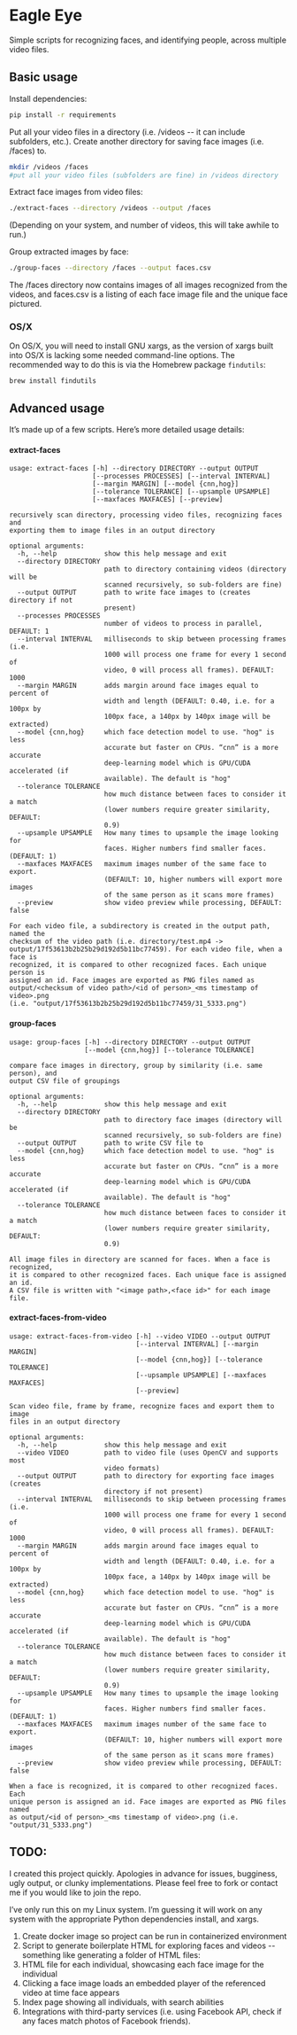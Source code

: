 # Eagle Eye

Simple scripts for recognizing faces, and identifying people, across multiple video files. 

## Basic usage

Install dependencies:

```bash
pip install -r requirements
```

Put all your video files in a directory (i.e. /videos -- it can include subfolders, etc.). Create another directory for saving face images (i.e. /faces) to.

```bash
mkdir /videos /faces
#put all your video files (subfolders are fine) in /videos directory
```

Extract face images from video files:

```bash
./extract-faces --directory /videos --output /faces
```

(Depending on your system, and number of videos, this will take awhile to run.)

Group extracted images by face:

```bash
./group-faces --directory /faces --output faces.csv
```

The /faces directory now contains images of all images recognized from the videos, and faces.csv is a listing of each face image file and the unique face pictured.

### OS/X

On OS/X, you will need to install GNU xargs, as the version of xargs built into OS/X is lacking some needed command-line options.  The recommended way to do this is via the Homebrew package `findutils`:
```
brew install findutils
```

## Advanced usage

It’s made up of a few scripts. Here’s more detailed usage details:

#### extract-faces

```
usage: extract-faces [-h] --directory DIRECTORY --output OUTPUT
                     [--processes PROCESSES] [--interval INTERVAL]
                     [--margin MARGIN] [--model {cnn,hog}]
                     [--tolerance TOLERANCE] [--upsample UPSAMPLE]
                     [--maxfaces MAXFACES] [--preview]

recursively scan directory, processing video files, recognizing faces and
exporting them to image files in an output directory

optional arguments:
  -h, --help            show this help message and exit
  --directory DIRECTORY
                        path to directory containing videos (directory will be
                        scanned recursively, so sub-folders are fine)
  --output OUTPUT       path to write face images to (creates directory if not
                        present)
  --processes PROCESSES
                        number of videos to process in parallel, DEFAULT: 1
  --interval INTERVAL   milliseconds to skip between processing frames (i.e.
                        1000 will process one frame for every 1 second of
                        video, 0 will process all frames). DEFAULT: 1000
  --margin MARGIN       adds margin around face images equal to percent of
                        width and length (DEFAULT: 0.40, i.e. for a 100px by
                        100px face, a 140px by 140px image will be extracted)
  --model {cnn,hog}     which face detection model to use. "hog" is less
                        accurate but faster on CPUs. “cnn” is a more accurate
                        deep-learning model which is GPU/CUDA accelerated (if
                        available). The default is "hog"
  --tolerance TOLERANCE
                        how much distance between faces to consider it a match
                        (lower numbers require greater similarity, DEFAULT:
                        0.9)
  --upsample UPSAMPLE   How many times to upsample the image looking for
                        faces. Higher numbers find smaller faces. (DEFAULT: 1)
  --maxfaces MAXFACES   maximum images number of the same face to export.
                        (DEFAULT: 10, higher numbers will export more images
                        of the same person as it scans more frames)
  --preview             show video preview while processing, DEFAULT: false

For each video file, a subdirectory is created in the output path, named the
checksum of the video path (i.e. directory/test.mp4 ->
output/17f53613b2b25b29d192d5b11bc77459). For each video file, when a face is
recognized, it is compared to other recognized faces. Each unique person is
assigned an id. Face images are exported as PNG files named as
output/<checksum of video path>/<id of person>_<ms timestamp of video>.png
(i.e. "output/17f53613b2b25b29d192d5b11bc77459/31_5333.png")
```

#### group-faces

```
usage: group-faces [-h] --directory DIRECTORY --output OUTPUT
                   [--model {cnn,hog}] [--tolerance TOLERANCE]

compare face images in directory, group by similarity (i.e. same person), and
output CSV file of groupings

optional arguments:
  -h, --help            show this help message and exit
  --directory DIRECTORY
                        path to directory face images (directory will be
                        scanned recursively, so sub-folders are fine)
  --output OUTPUT       path to write CSV file to
  --model {cnn,hog}     which face detection model to use. "hog" is less
                        accurate but faster on CPUs. “cnn” is a more accurate
                        deep-learning model which is GPU/CUDA accelerated (if
                        available). The default is "hog"
  --tolerance TOLERANCE
                        how much distance between faces to consider it a match
                        (lower numbers require greater similarity, DEFAULT:
                        0.9)

All image files in directory are scanned for faces. When a face is recognized,
it is compared to other recognized faces. Each unique face is assigned an id.
A CSV file is written with "<image path>,<face id>" for each image file.
```

#### extract-faces-from-video

```
usage: extract-faces-from-video [-h] --video VIDEO --output OUTPUT
                                [--interval INTERVAL] [--margin MARGIN]
                                [--model {cnn,hog}] [--tolerance TOLERANCE]
                                [--upsample UPSAMPLE] [--maxfaces MAXFACES]
                                [--preview]

Scan video file, frame by frame, recognize faces and export them to image
files in an output directory

optional arguments:
  -h, --help            show this help message and exit
  --video VIDEO         path to video file (uses OpenCV and supports most
                        video formats)
  --output OUTPUT       path to directory for exporting face images (creates
                        directory if not present)
  --interval INTERVAL   milliseconds to skip between processing frames (i.e.
                        1000 will process one frame for every 1 second of
                        video, 0 will process all frames). DEFAULT: 1000
  --margin MARGIN       adds margin around face images equal to percent of
                        width and length (DEFAULT: 0.40, i.e. for a 100px by
                        100px face, a 140px by 140px image will be extracted)
  --model {cnn,hog}     which face detection model to use. "hog" is less
                        accurate but faster on CPUs. “cnn” is a more accurate
                        deep-learning model which is GPU/CUDA accelerated (if
                        available). The default is "hog"
  --tolerance TOLERANCE
                        how much distance between faces to consider it a match
                        (lower numbers require greater similarity, DEFAULT:
                        0.9)
  --upsample UPSAMPLE   How many times to upsample the image looking for
                        faces. Higher numbers find smaller faces. (DEFAULT: 1)
  --maxfaces MAXFACES   maximum images number of the same face to export.
                        (DEFAULT: 10, higher numbers will export more images
                        of the same person as it scans more frames)
  --preview             show video preview while processing, DEFAULT: false

When a face is recognized, it is compared to other recognized faces. Each
unique person is assigned an id. Face images are exported as PNG files named
as output/<id of person>_<ms timestamp of video>.png (i.e.
"output/31_5333.png")
```

## TODO:

I created this project quickly. Apologies in advance for issues, bugginess, ugly output, or clunky implementations. Please feel free to fork or contact me if you would like to join the repo.

I’ve only run this on my Linux system. I’m guessing it will work on any system with the appropriate Python dependencies install, and xargs.

1. Create docker image so project can be run in containerized environment
2. Script to generate boilerplate HTML for exploring faces and videos -- something like generating a folder of HTML files:
  1. HTML file for each individual, showcasing each face image for the individual
  2. Clicking a face image loads an embedded player of the referenced video at time face appears
  3. Index page showing all individuals, with search abilities
3. Integrations with third-party services (i.e. using Facebook API, check if any faces match photos of Facebook friends).
